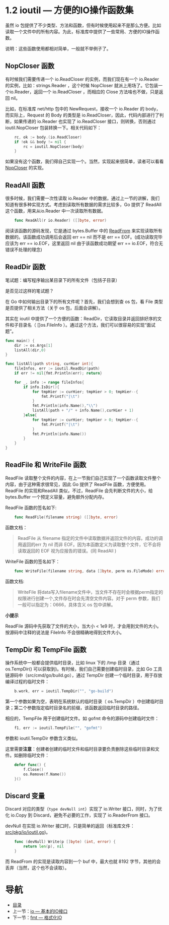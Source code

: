 # 1.2 ioutil — 方便的IO操作函数集 #

虽然 io 包提供了不少类型、方法和函数，但有时候使用起来不是那么方便。比如读取一个文件中的所有内容。为此，标准库中提供了一些常用、方便的IO操作函数。

说明：这些函数使用都相对简单，一般就不举例子了。

## NopCloser 函数 ##

有时候我们需要传递一个 io.ReadCloser 的实例，而我们现在有一个 io.Reader 的实例，比如：strings.Reader ，这个时候 NopCloser 就派上用场了。它包装一个io.Reader，返回一个 io.ReadCloser ，而相应的 Close 方法啥也不做，只是返回 nil。

比如，在标准库 net/http 包中的 NewRequest，接收一个 io.Reader 的 body，而实际上，Request 的 Body 的类型是 io.ReadCloser，因此，代码内部进行了判断，如果传递的 io.Reader 也实现了 io.ReadCloser 接口，则转换，否则通过ioutil.NopCloser 包装转换一下。相关代码如下：
```go
    rc, ok := body.(io.ReadCloser)
    if !ok && body != nil {
		rc = ioutil.NopCloser(body)
    }
```
如果没有这个函数，我们得自己实现一个。当然，实现起来很简单，读者可以看看 [NopCloser](http://docscn.studygolang.com/src/io/ioutil/ioutil.go?s=5557:5598#L145) 的实现。

## ReadAll 函数 ##

很多时候，我们需要一次性读取 io.Reader 中的数据，通过上一节的讲解，我们知道有很多种实现方式。考虑到读取所有数据的需求比较多，Go 提供了 ReadAll 这个函数，用来从io.Reader 中一次读取所有数据。
```go
	func ReadAll(r io.Reader) ([]byte, error)
```
阅读该函数的源码发现，它是通过 bytes.Buffer 中的 [ReadFrom](http://docscn.studygolang.com/src/bytes/buffer.go?s=5385:5444#L144) 来实现读取所有数据的。该函数成功调用后会返回 err == nil 而不是 err == EOF。(成功读取完毕应该为 err == io.EOF，这里返回 nil 由于该函数成功期望 err == io.EOF，符合无错误不处理的理念)

## ReadDir 函数 ##

笔试题：编写程序输出某目录下的所有文件（包括子目录）

是否见过这样的笔试题？

在 Go 中如何输出目录下的所有文件呢？首先，我们会想到查 os 包，看 File 类型是否提供了相关方法（关于 os 包，后面会讲解）。

其实在 ioutil 中提供了一个方便的函数：ReadDir，它读取目录并返回排好序的文件和子目录名（ []os.FileInfo ）。通过这个方法，我们可以很容易的实现“面试题”。

```go	
func main() {
	dir := os.Args[1]
	listAll(dir,0)
}

func listAll(path string, curHier int){
	fileInfos, err := ioutil.ReadDir(path)
	if err != nil{fmt.Println(err); return}

	for _, info := range fileInfos{
		if info.IsDir(){
			for tmpHier := curHier; tmpHier > 0; tmpHier--{
				fmt.Printf("|\t")
			}
			fmt.Println(info.Name(),"\\")
			listAll(path + "/" + info.Name(),curHier + 1)
		}else{
			for tmpHier := curHier; tmpHier > 0; tmpHier--{
				fmt.Printf("|\t")
			}
			fmt.Println(info.Name())
		}
	}
}
```

## ReadFile 和 WriteFile 函数 ##

ReadFile 读取整个文件的内容，在上一节我们自己实现了一个函数读取文件整个内容，由于这种需求很常见，因此 Go 提供了 ReadFile 函数，方便使用。ReadFile 的实现和ReadAll 类似，不过，ReadFile 会先判断文件的大小，给 bytes.Buffer 一个预定义容量，避免额外分配内存。

ReadFile 函数的签名如下:
```go
	func ReadFile(filename string) ([]byte, error)
```
函数文档：

> ReadFile 从 filename 指定的文件中读取数据并返回文件的内容。成功的调用返回的err 为 nil 而非 EOF。因为本函数定义为读取整个文件，它不会将读取返回的 EOF 视为应报告的错误。(同 ReadAll )

WriteFile 函数的签名如下：
```go 
	func WriteFile(filename string, data []byte, perm os.FileMode) error
```
函数文档:

> WriteFile 将data写入filename文件中，当文件不存在时会根据perm指定的权限进行创建一个,文件存在时会先清空文件内容。对于 perm 参数，我们一般可以指定为：0666，具体含义 os 包中讲解。

**小提示**

ReadFile 源码中先获取了文件的大小，当大小 < 1e9 时，才会用到文件的大小。按源码中注释的说法是 FileInfo 不会很精确地得到文件大小。

## TempDir 和 TempFile 函数 ##

操作系统中一般都会提供临时目录，比如 linux 下的 /tmp 目录（通过 os.TempDir() 可以获取到)。有时候，我们自己需要创建临时目录，比如 Go 工具链源码中（src/cmd/go/build.go），通过 TempDir 创建一个临时目录，用于存放编译过程的临时文件：
```go
	b.work, err = ioutil.TempDir("", "go-build")
```
第一个参数如果为空，表明在系统默认的临时目录（ os.TempDir ）中创建临时目录；第二个参数指定临时目录名的前缀，该函数返回临时目录的路径。

相应的，TempFile 用于创建临时文件。如 gofmt 命令的源码中创建临时文件：
```go
	f1, err := ioutil.TempFile("", "gofmt")
```
参数和 ioutil.TempDir 参数含义类似。

这里需要**注意**：创建者创建的临时文件和临时目录要负责删除这些临时目录和文件。如删除临时文件：
```go
	defer func() {
		f.Close()
		os.Remove(f.Name())
	}()
```
## Discard 变量 ##

Discard 对应的类型（`type devNull int`）实现了 io.Writer 接口，同时，为了优化 io.Copy 到 Discard，避免不必要的工作，实现了 io.ReaderFrom 接口。

devNull 在实现 io.Writer 接口时，只是简单的返回（标准库文件：[src/pkg/io/ioutil.go](http://docscn.studygolang.com/pkg/io/ioutil/#pkg-variables))。
```go
	func (devNull) Write(p []byte) (int, error) {
		return len(p), nil
	}
```
而 ReadFrom 的实现是读取内容到一个 buf 中，最大也就 8192 字节，其他的会丢弃（当然，这个也不会读取）。

# 导航 #

- [目录](/preface.md)
- 上一节：[io — 基本的IO接口](01.1.md)
- 下一节：[fmt — 格式化IO](01.3.md)
